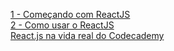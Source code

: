 [1 - Começando com ReactJS](http://willianjusten.com.br/comecando-com-react/)  
[2 - Como usar o ReactJS](http://willianjusten.com.br/como-usar-o-reactjs/)  
[React.js na vida real do Codecademy](http://www.infoq.com/br/articles/reactjs-codecademy)  

